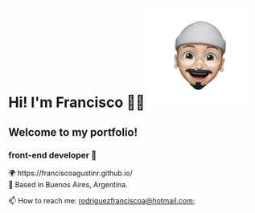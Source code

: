<h1>Hi! I'm Francisco 👋🏻 <img src='/src/assets/francisco-photo.png' alt='Francisco' width='200' height='200' /></h1> 
<h2> Welcome to my portfolio!</h2> 
<h3>front-end developer 🚀</h3>

<p>
🌍 https://franciscoagustinr.github.io/ <br>
📍 Based in Buenos Aires, Argentina. <br>
</p>

📫 How to reach me: rodriguezfranciscoa@hotmail.com;
